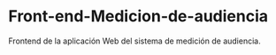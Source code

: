 # Front-end-Medicion-de-audiencia
Frontend de la aplicación Web del sistema de medición de audiencia.
